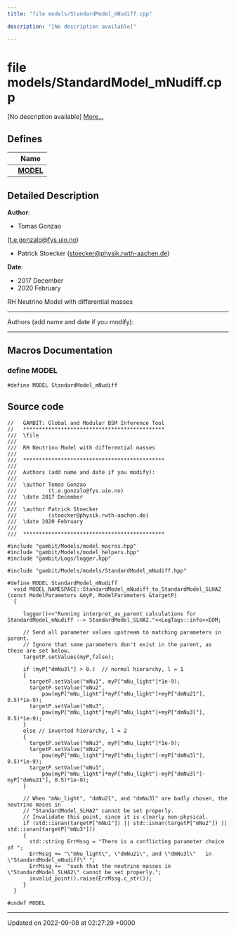 ```yaml
---
title: "file models/StandardModel_mNudiff.cpp"

description: "[No description available]"

---
```


# file models/StandardModel_mNudiff.cpp

[No description available] [More...](#detailed-description)

## Defines

|                | Name           |
| -------------- | -------------- |
|  | **[MODEL](/documentation/code/files/standardmodel__mnudiff_8cpp/#define-model)**  |

## Detailed Description


**Author**: 

  * Tomas Gonzao 

 ([t.e.gonzalo@fys.uio.no](mailto:t.e.gonzalo@fys.uio.no)) 
  * Patrick Stoecker ([stoecker@physik.rwth-aachen.de](mailto:stoecker@physik.rwth-aachen.de)) 


**Date**: 

  * 2017 December
  * 2020 February


RH Neutrino Model with differential masses



------------------

Authors (add name and date if you modify):



------------------




## Macros Documentation

### define MODEL

```
#define MODEL StandardModel_mNudiff
```


## Source code

```
//   GAMBIT: Global and Modular BSM Inference Tool
//   *********************************************
///  \file
///
///  RH Neutrino Model with differential masses
///
///  *********************************************
///
///  Authors (add name and date if you modify):
///   
///  \author Tomas Gonzao  
///          (t.e.gonzalo@fys.uio.no)
///  \date 2017 December
///
///  \author Patrick Stoecker
///          (stoecker@physik.rwth-aachen.de)
///  \date 2020 February
///
///  *********************************************

#include "gambit/Models/model_macros.hpp"
#include "gambit/Models/model_helpers.hpp"
#include "gambit/Logs/logger.hpp"

#include "gambit/Models/models/StandardModel_mNudiff.hpp"

#define MODEL StandardModel_mNudiff
  void MODEL_NAMESPACE::StandardModel_mNudiff_to_StandardModel_SLHA2 (const ModelParameters &myP, ModelParameters &targetP)
  {

     logger()<<"Running interpret_as_parent calculations for StandardModel_mNudiff --> StandardModel_SLHA2."<<LogTags::info<<EOM;
     
     // Send all parameter values upstream to matching parameters in parent.
     // Ignore that some parameters don't exist in the parent, as these are set below.
     targetP.setValues(myP,false);

     if (myP["dmNu3l"] > 0.)  // normal hierarchy, l = 1
     {
       targetP.setValue("mNu1", myP["mNu_light"]*1e-9);
       targetP.setValue("mNu2",
           pow(myP["mNu_light"]*myP["mNu_light"]+myP["dmNu21"], 0.5)*1e-9);
       targetP.setValue("mNu3",
           pow(myP["mNu_light"]*myP["mNu_light"]+myP["dmNu3l"], 0.5)*1e-9);
     }
     else // inverted hierarchy, l = 2
     {
       targetP.setValue("mNu3", myP["mNu_light"]*1e-9);
       targetP.setValue("mNu2",
           pow(myP["mNu_light"]*myP["mNu_light"]-myP["dmNu3l"], 0.5)*1e-9);
       targetP.setValue("mNu1",
           pow(myP["mNu_light"]*myP["mNu_light"]-myP["dmNu3l"]-myP["dmNu21"], 0.5)*1e-9);
     }

     // When "mNu_light", "dmNu21", and "dmNu3l" are badly chosen, the neutrino mases in
     // "StandardModel_SLHA2" cannot be set properly.
     // Invalidate this point, since it is clearly non-physical.
     if (std::isnan(targetP["mNu1"]) || std::isnan(targetP["mNu2"]) || std::isnan(targetP["mNu3"]))
     {
       std::string ErrMssg = "There is a conflicting parameter choice of ";
       ErrMssg += "\"mNu_light\", \"dmNu21\", and \"dmNu3l\"   in \"StandardModel_mNudiff\" ";
       ErrMssg +=  "such that the neutrino masses in \"StandardModel_SLHA2\" cannot be set properly.";
       invalid_point().raise(ErrMssg.c_str());
     }
  }

#undef MODEL
```


-------------------------------

Updated on 2022-09-08 at 02:27:29 +0000
